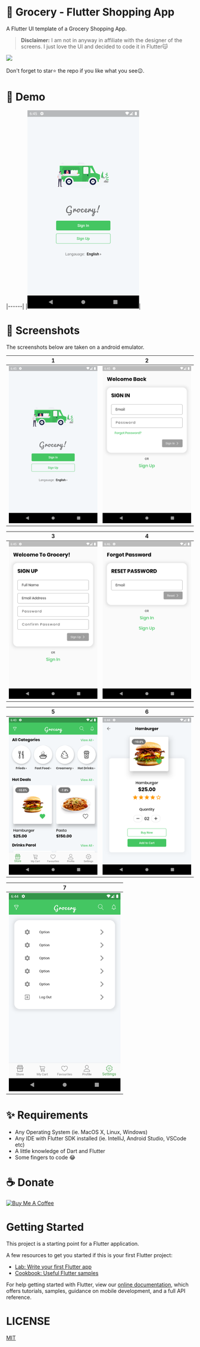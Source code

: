 # 🍔 Grocery - Flutter Shopping App

A Flutter UI template of a Grocery Shopping App.

> **Disclaimer:** I am not in anyway in affiliate with the designer of the screens. I just love the UI and decided to code it in Flutter😽

<a href="./app-release.apk"><img src="https://playerzon.com/asset/download.png" width="200"></img></a>

Don't forget to star⭐ the repo if you like what you see😉.
# 🎥 Demo
|------|
|<img src="./screenshots/startup.png" width="300">|

# 📸 Screenshots
The screenshots below are taken on a android emulator.

| 1 | 2|
|------|-------|
|<img src="./screenshots/startup.png" width="300">|<img src="screenshots/signin.png" width="300">|

| 3 | 4|
|------|-------|
|<img src="screenshots/signup.png" width="300">|<img src="screenshots/forgot_password.png" width="300">|


| 5 | 6|
|------|-------|
|<img src="screenshots/store.png" width="300">|<img src="screenshots/product.png" width="300">|


| 7 |
|------|
|<img src="screenshots/settings.png" width="300">



# ✨ Requirements
- Any Operating System (ie. MacOS X, Linux, Windows)
- Any IDE with Flutter SDK installed (ie. IntelliJ, Android Studio, VSCode etc)
- A little knowledge of Dart and Flutter
- Some fingers to code 😂
 
# ☕️ Donate
<a href="https://www.buymeacoffee.com/mimm" target="_blank"><img src="https://bmc-cdn.nyc3.digitaloceanspaces.com/BMC-button-images/custom_images/orange_img.png" alt="Buy Me A Coffee" style="height: auto !important;width: auto !important;" ></a>

# Getting Started

This project is a starting point for a Flutter application.

A few resources to get you started if this is your first Flutter project:

- [Lab: Write your first Flutter app](https://flutter.io/docs/get-started/codelab)
- [Cookbook: Useful Flutter samples](https://flutter.io/docs/cookbook)

For help getting started with Flutter, view our 
[online documentation](https://flutter.io/docs), which offers tutorials, 
samples, guidance on mobile development, and a full API reference.

# LICENSE
[MIT](./LICENSE.md)
